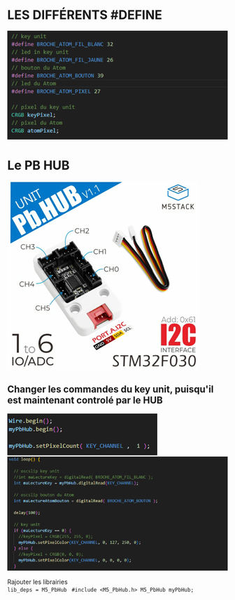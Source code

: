 # LES DIFFÉRENTS #DEFINE
![screenshot1](https://github.com/Jadoooooou/582-531-COURS7-GR2/blob/main/COMPREHENSION_medias/1.png)  

# Le PB HUB
![screenshot1](https://github.com/Jadoooooou/582-531-COURS7-GR2/blob/main/COMPREHENSION_medias/pbhub_front.png)   

## Changer les commandes du key unit, puisqu'il est maintenant controlé par le HUB   
![screenshot1](https://github.com/Jadoooooou/582-531-COURS7-GR2/blob/main/COMPREHENSION_medias/2.png) 
![screenshot1](https://github.com/Jadoooooou/582-531-COURS7-GR2/blob/main/COMPREHENSION_medias/3.png)  

Rajouter les librairies   
`lib_deps =
    M5_PbHub
`
`#include <M5_PbHub.h>
M5_PbHub myPbHub;
`
